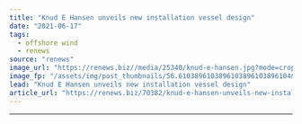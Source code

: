 ```yaml
---
title: "Knud E Hansen unveils new installation vessel design"
date: "2021-06-17"
tags: 
  - offshore wind
  - renews
source: "renews"
image_url: "https://renews.biz//media/25340/knud-e-hansen.jpg?mode=crop&width=770&heightratio=0.6103896103896103896103896104&slimmage=true"
image_fp: "/assets/img/post_thumbnails/56.6103896103896103896103896104&slimmage=true"
lead: "Knud E Hansen unveils new installation vessel design"
article_url: "https://renews.biz/70382/knud-e-hansen-unveils-new-installation-vessel-design/"
---
```


---
